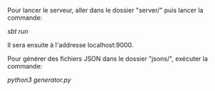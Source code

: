 Pour lancer le serveur, aller dans le dossier "server/" puis lancer la commande:

*sbt run*

Il sera ensuite à l'addresse localhost:9000.

Pour générer des fichiers JSON dans le dossier "jsons/", exécuter la commande:

*python3 generator.py*